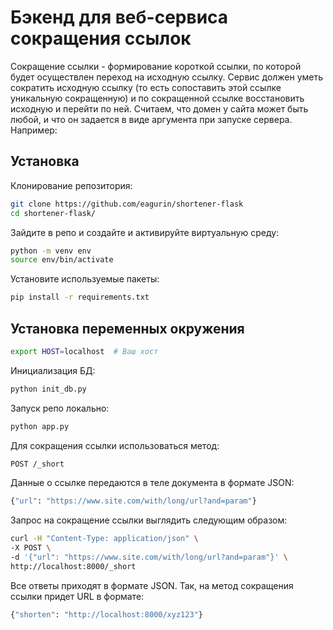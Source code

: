 # Бэкенд для веб-сервиса сокращения ссылок

Сокращение ссылки - формирование короткой ссылки, по которой будет осуществлен переход на исходную ссылку. Сервис должен уметь сократить исходную ссылку (то есть сопоставить этой ссылке уникальную сокращенную) и по сокращенной ссылке восстановить исходную и перейти по ней.
Считаем, что домен у сайта может быть любой, и что он задается в виде аргумента при запуске сервера. Например:
## Установка

Клонирование репозитория:
```sh
git clone https://github.com/eagurin/shortener-flask
cd shortener-flask/
````
Зайдите в репо и создайте и активируйте виртуальную среду:
```sh
python -m venv env
source env/bin/activate
```
Установите используемые пакеты:
```sh
pip install -r requirements.txt
```
## Установка переменных окружения
```sh
export HOST=localhost  # Ваш хост
```
Инициализация БД:
```sh
python init_db.py
```
Запуск репо локально:
```sh
python app.py
```
Для сокращения ссылки использоваться метод:
```sh
POST /_short
```
Данные о ссылке передаются в теле документа в формате JSON:
```sh
{"url": "https://www.site.com/with/long/url?and=param"}
```
Запрос на сокращение ссылки  выглядить следующим образом:
```sh
curl -H "Content-Type: application/json" \
-X POST \
-d '{"url": "https://www.site.com/with/long/url?and=param"}' \
http://localhost:8000/_short
```
Все ответы приходят в формате JSON. Так, на метод сокращения ссылки придет URL в формате:
```sh
{"shorten": "http://localhost:8000/xyz123"}
```
